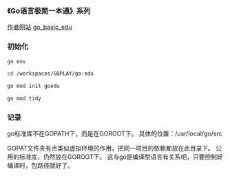 
### 《Go语言极简一本通》系列

[作者网站](http://www.go-edu.cn/about/)
[go_basic_edu](https://github.com/i-coder-robot/go_basic_edu)



### 初始化

```sh
go env

cd /workspaces/GOPLAY/go-edu

go mod init goedu

go mod tidy
```


### 记录


go标准库不在GOPATH下，而是在GOROOT下。
具体的位置：/usr/local/go/src

GOPAT文件夹有点类似虚拟环境的作用，把同一项目的依赖都放在此目录下。
公用的标准库，仍然放在GOROOT下。
这与go是编译型语言有关系吧，只要控制好编译时，包路径就好了。

